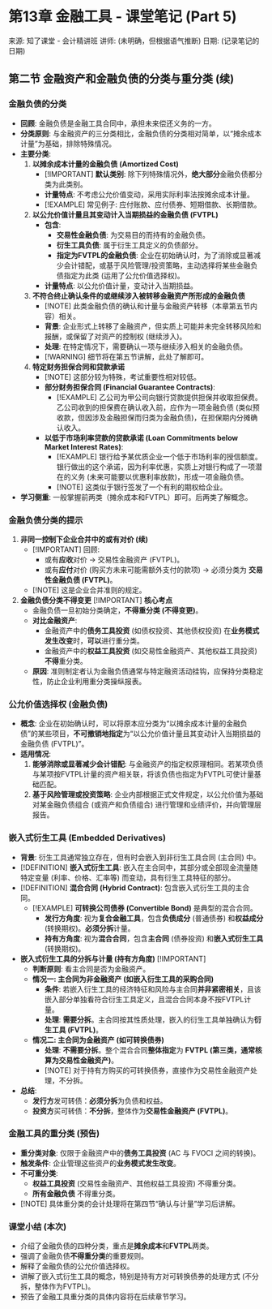 # 第13章 金融工具 - 课堂笔记 (Part 5)
来源: 知了课堂 - 会计精讲班
讲师: (未明确，但根据语气推断)
日期: (记录笔记的日期)
## 第二节 金融资产和金融负债的分类与重分类 (续)
### 金融负债的分类
- **回顾**: 金融负债是金融工具合同中，承担未来偿还义务的一方。
- **分类原则**: 与金融资产的三分类相比，金融负债的分类相对简单，以“摊余成本计量”为基础，排除特殊情况。
- **主要分类**:
    1. **以摊余成本计量的金融负债 (Amortized Cost)**
        - [!IMPORTANT] **默认类别**: 除下列特殊情况外，**绝大部分**金融负债都分类为此类别。
        - **计量特点**: 不考虑公允价值变动，采用实际利率法按摊余成本计量。
        - [!EXAMPLE] 常见例子: 应付账款、应付债券、短期借款、长期借款。
    2. **以公允价值计量且其变动计入当期损益的金融负债 (FVTPL)**
        - **包含**:
            - **交易性金融负债**: 为交易目的而持有的金融负债。
            - **衍生工具负债**: 属于衍生工具定义的负债部分。
            - **指定为FVTPL的金融负债**: 企业在初始确认时，为了消除或显著减少会计错配，或基于风险管理/投资策略，主动选择将某些金融负债指定为此类 (运用了公允价值选择权)。
        - **计量特点**: 以公允价值计量，变动计入当期损益。
    3. **不符合终止确认条件的或继续涉入被转移金融资产所形成的金融负债**
        - [!NOTE] 此类金融负债的确认和计量与金融资产转移（本章第五节内容）相关。
        - **背景**: 企业形式上转移了金融资产，但实质上可能并未完全转移风险和报酬，或保留了对资产的控制权 (继续涉入)。
        - **处理**: 在特定情况下，需要确认一项与继续涉入相关的金融负债。
        - [!WARNING] 细节将在第五节讲解，此处了解即可。
    4. **特定财务担保合同和贷款承诺**
        - [!NOTE] 这部分较为特殊，考试重要性相对较低。
        - **部分财务担保合同 (Financial Guarantee Contracts)**:
            - [!EXAMPLE] 乙公司为甲公司向银行贷款提供担保并收取担保费。乙公司收到的担保费在确认收入前，应作为一项金融负债 (类似预收款，但因涉及金融担保而归类为金融负债)，在担保期内分摊确认收入。
        - **以低于市场利率贷款的贷款承诺 (Loan Commitments below Market Interest Rates)**:
            - [!EXAMPLE] 银行给予某优质企业一个低于市场利率的授信额度。银行做出的这个承诺，因为利率优惠，实质上对银行构成了一项潜在的义务 (未来可能要以优惠利率放款)，形成一项金融负债。
            - [!NOTE] 这类似于银行签发了一个有利的期权给企业。
- **学习侧重**: 一般掌握前两类（摊余成本和FVTPL）即可。后两类了解概念。
### 金融负债分类的提示
1. **非同一控制下企业合并中的或有对价 (续)**
    - [!IMPORTANT] 回顾:
        - 或有**应收**对价 -> 交易性金融资产 (FVTPL)。
        - 或有**应付**对价 (购买方未来可能需额外支付的款项) -> 必须分类为 **交易性金融负债 (FVTPL)**。
    - [!NOTE] 这是企业合并准则的规定。
2. **金融负债分类不得变更** [!IMPORTANT] **核心考点**
    - 金融负债一旦初始分类确定，**不得重分类 (不得变更)**。
    - **对比金融资产**:
        - 金融资产中的**债务工具投资** (如债权投资、其他债权投资) 在**业务模式发生改变**时，**可以**进行重分类。
        - 金融资产中的**权益工具投资** (如交易性金融资产、其他权益工具投资) **不得**重分类。
    - **原因**: 准则制定者认为金融负债通常与特定融资活动挂钩，应保持分类稳定性，防止企业利用重分类操纵报表。
### 公允价值选择权 (金融负债)
- **概念**: 企业在初始确认时，可以将原本应分类为“以摊余成本计量的金融负债”的某些项目，**不可撤销地指定**为“以公允价值计量且其变动计入当期损益的金融负债 (FVTPL)”。
- **适用情况**:
    1. **能够消除或显著减少会计错配**: 与金融资产的指定权原理相同。若某项负债与某项按FVTPL计量的资产相关联，将该负债也指定为FVTPL可使计量基础匹配。
    2. **基于风险管理或投资策略**: 企业内部根据正式文件规定，以公允价值为基础对某金融负债组合 (或资产和负债组合) 进行管理和业绩评价，并向管理层报告。
### 嵌入式衍生工具 (Embedded Derivatives)
- **背景**: 衍生工具通常独立存在，但有时会嵌入到非衍生工具合同 (主合同) 中。
- [!DEFINITION] **嵌入式衍生工具**: 嵌入在主合同中，其部分或全部现金流量随特定变量 (利率、价格、汇率等) 而变动，具有衍生工具特征的部分。
- [!DEFINITION] **混合合同 (Hybrid Contract)**: 包含嵌入式衍生工具的主合同。
    - [!EXAMPLE] **可转换公司债券 (Convertible Bond)** 是典型的混合合同。
        - **发行方角度**: 视为**复合金融工具**，包含**负债成分** (普通债券) 和**权益成分** (转换期权)。**必须分拆**计量。
        - **持有方角度**: 视为**混合合同**，包含**主合同** (债券投资) 和**嵌入式衍生工具** (转换期权)。
- **嵌入式衍生工具的分拆与计量 (持有方角度)** [!IMPORTANT]
    - **判断原则**: 看主合同是否为金融资产。
    - **情况一: 主合同为非金融资产 (如嵌入衍生工具的采购合同)**
        - **条件**: 若嵌入衍生工具的经济特征和风险与主合同**并非紧密相关**，且该嵌入部分单独看符合衍生工具定义，且混合合同本身不按FVTPL计量。
        - **处理**: **需要分拆**。主合同按其性质处理，嵌入的衍生工具单独确认为**衍生工具 (FVTPL)**。
    - **情况二: 主合同为金融资产 (如可转换债券)**
        - **处理**: **不需要分拆**。整个混合合同**整体指定**为 **FVTPL (第三类，通常核算为交易性金融资产)**。
        - [!NOTE] 对于持有方购买的可转换债券，直接作为交易性金融资产处理，不分拆。
- **总结**:
    - **发行方**发可转债：**必须分拆**为负债和权益。
    - **投资方**买可转债：**不分拆**，整体作为**交易性金融资产 (FVTPL)**。
### 金融工具的重分类 (预告)
- **重分类对象**: 仅限于金融资产中的**债务工具投资** (AC 与 FVOCI 之间的转换)。
- **触发条件**: 企业管理这些资产的**业务模式发生改变**。
- **不可重分类**:
    - **权益工具投资** (交易性金融资产、其他权益工具投资) 不得重分类。
    - **所有金融负债** 不得重分类。
- [!NOTE] 具体重分类的会计处理将在第四节“确认与计量”学习后讲解。
### 课堂小结 (本次)
- 介绍了金融负债的四种分类，重点是**摊余成本**和**FVTPL**两类。
- 强调了金融负债**不得重分类**的重要规则。
- 解释了金融负债的公允价值选择权。
- 讲解了嵌入式衍生工具的概念，特别是持有方对可转换债券的处理方式 (不分拆，整体作为FVTPL)。
- 预告了金融工具重分类的具体内容将在后续章节学习。